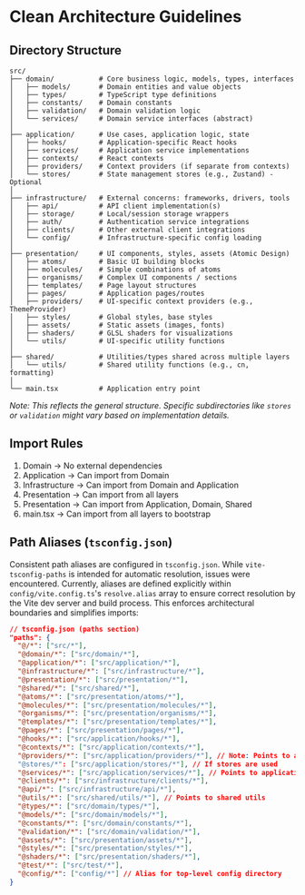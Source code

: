 # Clean Architecture Guidelines
## Directory Structure

```
src/
├── domain/           # Core business logic, models, types, interfaces
│   ├── models/       # Domain entities and value objects
│   ├── types/        # TypeScript type definitions
│   ├── constants/    # Domain constants
│   ├── validation/   # Domain validation logic
│   └── services/     # Domain service interfaces (abstract)
│
├── application/      # Use cases, application logic, state
│   ├── hooks/        # Application-specific React hooks
│   ├── services/     # Application service implementations
│   ├── contexts/     # React contexts
│   ├── providers/    # Context providers (if separate from contexts)
│   └── stores/       # State management stores (e.g., Zustand) - Optional
│
├── infrastructure/   # External concerns: frameworks, drivers, tools
│   ├── api/          # API client implementation(s)
│   ├── storage/      # Local/session storage wrappers
│   ├── auth/         # Authentication service integrations
│   ├── clients/      # Other external client integrations
│   └── config/       # Infrastructure-specific config loading
│
├── presentation/     # UI components, styles, assets (Atomic Design)
│   ├── atoms/        # Basic UI building blocks
│   ├── molecules/    # Simple combinations of atoms
│   ├── organisms/    # Complex UI components / sections
│   ├── templates/    # Page layout structures
│   ├── pages/        # Application pages/routes
│   ├── providers/    # UI-specific context providers (e.g., ThemeProvider)
│   ├── styles/       # Global styles, base styles
│   ├── assets/       # Static assets (images, fonts)
│   ├── shaders/      # GLSL shaders for visualizations
│   └── utils/        # UI-specific utility functions
│
├── shared/           # Utilities/types shared across multiple layers
│   └── utils/        # Shared utility functions (e.g., cn, formatting)
│
└── main.tsx          # Application entry point
```
*Note: This reflects the general structure. Specific subdirectories like `stores` or `validation` might vary based on implementation details.*

## Import Rules

1. Domain → No external dependencies
2. Application → Can import from Domain
3. Infrastructure → Can import from Domain and Application
4. Presentation → Can import from all layers
5. Presentation → Can import from Application, Domain, Shared
6. main.tsx → Can import from all layers to bootstrap

## Path Aliases (`tsconfig.json`)

Consistent path aliases are configured in `tsconfig.json`. While `vite-tsconfig-paths` is intended for automatic resolution, issues were encountered. Currently, aliases are defined explicitly within `config/vite.config.ts`'s `resolve.alias` array to ensure correct resolution by the Vite dev server and build process. This enforces architectural boundaries and simplifies imports:

```json
// tsconfig.json (paths section)
"paths": {
  "@/*": ["src/*"],
  "@domain/*": ["src/domain/*"],
  "@application/*": ["src/application/*"],
  "@infrastructure/*": ["src/infrastructure/*"],
  "@presentation/*": ["src/presentation/*"],
  "@shared/*": ["src/shared/*"],
  "@atoms/*": ["src/presentation/atoms/*"],
  "@molecules/*": ["src/presentation/molecules/*"],
  "@organisms/*": ["src/presentation/organisms/*"],
  "@templates/*": ["src/presentation/templates/*"],
  "@pages/*": ["src/presentation/pages/*"],
  "@hooks/*": ["src/application/hooks/*"],
  "@contexts/*": ["src/application/contexts/*"],
  "@providers/*": ["src/application/providers/*"], // Note: Points to application providers
  "@stores/*": ["src/application/stores/*"], // If stores are used
  "@services/*": ["src/application/services/*"], // Points to application services
  "@clients/*": ["src/infrastructure/clients/*"],
  "@api/*": ["src/infrastructure/api/*"],
  "@utils/*": ["src/shared/utils/*"], // Points to shared utils
  "@types/*": ["src/domain/types/*"],
  "@models/*": ["src/domain/models/*"],
  "@constants/*": ["src/domain/constants/*"],
  "@validation/*": ["src/domain/validation/*"],
  "@assets/*": ["src/presentation/assets/*"],
  "@styles/*": ["src/presentation/styles/*"],
  "@shaders/*": ["src/presentation/shaders/*"],
  "@test/*": ["src/test/*"],
  "@config/*": ["config/*"] // Alias for top-level config directory
}
```